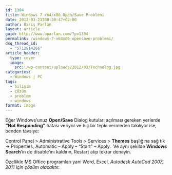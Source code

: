 ```yaml
---
id: 1304
title: Windows 7 x64/x86 Open/Save Problemi
date: 2012-03-21T08:30:47+02:00
author: Barış Parlan
layout: article
guid: http://www.bparlan.com/?p=1304
permalink: /windows-7-x64x86-opensave-problemi/
dsq_thread_id:
  - "5712914266"
article_header:
  type: cover
  image:
    src: /wp-content/uploads/2012/03/Technolog.jpg
categories:
  - Windows | PC
tags:
  - bilişim
  - çözüm
  - problem
  - windows
format: image
---
```


Eğer Windows&#8217;unuz **Open/Save** Dialog kutuları açılması gereken yerlerde **&#8220;Not Responding&#8221;** hatası veriyor ve hiç bir tepki vermeden takılıyor ise, benden tavsiye:

Control Panel > Administrative Tools > Services > **Themes** başlığına sağ tık -> Properties, Automatic &#8211; Apply &#8211; &#8220;Start&#8221; &#8211; Apply.  Ve aynı şekilde **Windows Search**&#8216;in de disable&#8217;ını kaldırın, Restart atıp tekrar deneyin.

Özellikle MS Office programları yani Word, Excel, _Autodesk AutoCad 2007, 2011 için çözüm olacaktır._
